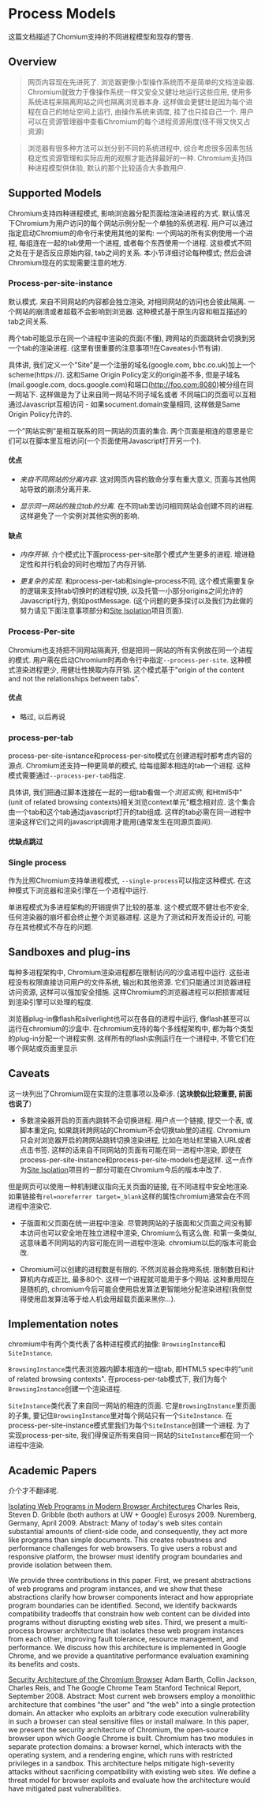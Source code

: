 # Process Models

这篇文档描述了Chomium支持的不同进程模型和现存的警告. 

## Overview

> 网页内容现在先进死了. 浏览器更像小型操作系统而不是简单的文档渲染器. Chromium就致力于像操作系统一样又安全又健壮地运行这些应用, 使用多系统进程来隔离网站之间也隔离浏览器本身. 这样做会更健壮是因为每个进程在自己的地址空间上运行, 由操作系统来调度, 挂了也只挂自己一个. 用户可以在资源管理器中查看Chromium的每个进程资源用度(怪不得又快又占资源)

> 浏览器有很多种方法可以划分到不同的系统进程中, 综合考虑很多因素包括稳定性资源管理和实际应用的观察才能选择最好的一种. Chromium支持四种进程模型供体验, 默认的那个比较适合大多数用户. 

## Supported Models

Chromium支持四种进程模式, 影响浏览器分配页面给渲染进程的方式. 默认情况下Chromium为用户访问的每个网站示例分配一个单独的系统进程. 用户可以通过指定启动Chromium的命令行来使用其他的架构: 一个网站的所有实例使用一个进程, 每组连在一起的tab使用一个进程, 或者每个东西使用一个进程. 这些模式不同之处在于是否反应原始内容, tab之间的关系. 本小节详细讨论每种模式; 然后会讲Chromium现在的实现需要注意的地方. 

### Process-per-site-instance

默认模式. 来自不同网站的内容都会独立渲染, 对相同网站的访问也会彼此隔离. 一个网站的崩溃或者超载不会影响到浏览器. 这种模式基于原生内容和相互描述的tab之间关系. 

两个tab可能显示在同一个进程中渲染的页面(不懂), 跨网站的页面跳转会切换到另一个tab的渲染进程. (这里有很重要的注意事项!!在Caveates小节有讲). 

具体讲, 我们定义一个"Site"是一个注册的域名(google.com, bbc.co.uk)加上一个scheme(https://). 这和Same Origin Policy定义的origin差不多, 但是子域名(mail.google.com, docs.google.com)和端口(http://foo.com:8080)被分组在同一网站下. 这样做是为了让来自同一网站不同子域名或者 不同端口的页面可以互相通过Javascript互相访问 - 如果socument.domain变量相同, 这样做是Same Origin Policy允许的. 

一个"网站实例"是相互联系的同一网站的页面的集合. 两个页面是相连的意思是它们可以在脚本里互相访问(一个页面使用Javascript打开另一个). 

#### 优点

* *来自不同网站的分离内容*. 这对网页内容的致命分享有重大意义, 页面与其他网站导致的崩溃分离开来. 

* *显示同一网站的独立tab的分离*. 在不同tab里访问相同网站会创建不同的进程. 这样避免了一个实例对其他实例的影响. 

#### 缺点

* *内存开销*. 介个模式比下面process-per-site那个模式产生更多的进程. 增进稳定性和并行机会的同时也增加了内存开销. 

* *更复杂的实现*. 和process-per-tab和single-process不同, 这个模式需要复杂的逻辑来支持tab切换时的进程切换, 以及托管一小部分origins之间允许的Javascript行为, 例如postMessage. (这个问题的更多探讨以及我们为此做的努力请见下面注意事项部分和[Site Isolation](http://www.chromium.org/developers/design-documents/site-isolation)项目页面). 

### Process-Per-site

Chromium也支持把不同网站隔离开, 但是把同一网站的所有实例放在同一个进程的模式. 用户需在启动Chromium时再命令行中指定`--process-per-site`. 这种模式渲染进程更少, 用健壮性换取内存开销. 这个模式基于"origin of the content and not the relationships between tabs". 

#### 优点

* 略过, 以后再说

### process-per-tab

process-per-site-isntance和process-per-site模式在创建进程时都考虑内容的源点. Chromium还支持一种更简单的模式, 给每组脚本相连的tab一个进程. 这种模式需要通过`--process-per-tab`指定. 

具体讲, 我们把通过脚本连接在一起的一组tab看做一个*浏览实例*, 和Html5中"(unit of related browsing contexts)相关浏览context单元"概念相对应. 这个集合由一个tab和这个tab通过javascript打开的tab组成. 这样的tab必需在同一进程中渲染这样它们之间的javascript调用才能用(通常发生在同源页面间). 

#### 优缺点跳过

### Single process

作为比照Chromium支持单进程模式, `--single-process`可以指定这种模式. 在这种模式下浏览器和渲染引擎在一个进程中运行. 

单进程模式为多进程架构的开销提供了比较的基准. 这个模式既不健壮也不安全, 任何渲染器的崩坏都会终止整个浏览器进程. 这是为了测试和开发而设计的, 可能存在其他模式不存在的问题. 

## Sandboxes and plug-ins

每种多进程架构中, Chromium渲染进程都在限制访问的沙盒进程中运行. 这些进程没有权限直接访问用户的文件系统, 输出和其他资源. 它们只能通过浏览器进程访问资源, 这样可以强加安全措施. 这样Chromium的浏览器进程可以把损害减轻到渲染引擎可以处理的程度. 

浏览器plug-in像flash和silverlight也可以在各自的进程中运行, 像flash甚至可以运行在chromium的沙盒中. 在chromium支持的每个多线程架构中, 都为每个类型的plug-in分配一个进程实例. 这样所有的flash实例运行在一个进程中, 不管它们在哪个网站或页面里显示

## Caveats

这一块列出了Chromium现在实现的注意事项以及牵涉. (**这块貌似比较重要, 前面也说了**)

* 多数渲染器开启的页面内跳转不会切换进程. 用户点一个链接, 提交一个表, 或脚本重定向, 如果跳转跨网站的Chromium不会切换tab里的进程. Chromium只会对浏览器开启的跨网站跳转切换渲染进程, 比如在地址栏里输入URL或者点击书签. 这样的话来自不同网站的页面有可能在同一进程中渲染, 即使在process-per-site-instance和process-per-site-models也是这样. 这一点作为[Site Isolation](http://www.chromium.org/developers/design-documents/site-isolation)项目的一部分可能在Chromium今后的版本中改了. 

但是网页可以使用一种机制建议指向无关页面的链接, 在不同进程中安全地渲染. 如果链接有`rel=noreferrer target=_blank`这样的属性chromium通常会在不同进程中渲染它. 

* 子版面和父页面在统一进程中渲染. 尽管跨网站的子版面和父页面之间没有脚本访问也可以安全地在独立进程中渲染, Chromium么有这么做. 和第一条类似, 这意味着不同网站的内容可能在同一进程中渲染. chromium以后的版本可能会改. 

* Chromium可以创建的进程数是有限的. 不然浏览器会拖垮系统. 限制数目和计算机内存成正比, 最多80个. 这样一个进程就可能用于多个网站. 这种重用现在是随机的, chromium今后可能会使用启发算法更智能地分配渲染进程(我倒觉得使用启发算法等于给人机会用超载页面来黑你...). 

## Implementation notes

chromium中有两个类代表了各种进程模式的抽像: `BrowsingInstance`和`SiteInstance`. 

`BrowsingInstance`类代表浏览器内脚本相连的一组tab, 即HTML5 spec中的"unit of related browsing contexts". 在process-per-tab模式下, 我们为每个`BrowsingInstance`创建一个渲染进程. 

`SiteInstance`类代表了来自同一网站的相连的页面. 它是`BrowsingInstance`里页面的子集, 要记住`BrowsingInstance`里对每个网站只有一个`SiteInstance`. 在process-per-site-instance模式里我们为每个`SiteInstance`创建一个进程. 为了实现process-per-site, 我们得保证所有来自同一网站的`SiteInstance`都在同一个进程中渲染. 

## Academic Papers

介个才不翻译呢. 

[Isolating Web Programs in Modern Browser Architectures](http://www.charlesreis.com/research/publications/eurosys-2009.pdf)
Charles Reis, Steven D. Gribble  (both authors at UW + Google)
Eurosys 2009. Nuremberg, Germany, April 2009.
Abstract:
Many of today's web sites contain substantial amounts of client-side code, and consequently, they act more like programs than simple documents. This creates robustness and performance challenges for web browsers. To give users a robust and responsive platform, the browser must identify program boundaries and provide isolation between them.

We provide three contributions in this paper. First, we present abstractions of web programs and program instances, and we show that these abstractions clarify how browser components interact and how appropriate program boundaries can be identified. Second, we identify backwards compatibility tradeoffs that constrain how web content can be divided into programs without disrupting existing web sites. Third, we present a multi-process browser architecture that isolates these web program instances from each other, improving fault tolerance, resource management, and performance. We discuss how this architecture is implemented in Google Chrome, and we provide a quantitative performance evaluation examining its benefits and costs.

[Security Architecture of the Chromium Browser](http://crypto.stanford.edu/websec/chromium/)
Adam Barth, Collin Jackson, Charles Reis, and The Google Chrome Team
Stanford Technical Report, September 2008. 
Abstract:
Most current web browsers employ a monolithic architecture that combines "the user" and "the web" into a single protection domain. An attacker who exploits an arbitrary code execution vulnerability in such a browser can steal sensitive files or install malware. In this paper, we present the security architecture of Chromium, the open-source browser upon which Google Chrome is built. Chromium has two modules in separate protection domains: a browser kernel, which interacts with the operating system, and a rendering engine, which runs with restricted privileges in a sandbox. This architecture helps mitigate high-severity attacks without sacrificing compatibility with existing web sites. We define a threat model for browser exploits and evaluate how the architecture would have mitigated past vulnerabilities.
